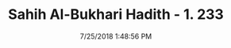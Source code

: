 ---
title        : "Sahih Al-Bukhari Hadith - 1. 233"
date         : 7/25/2018 1:48:56 PM
draft        : false
type         : "hadith"
layout       : "hadith"
BookCode     : "SHB"
VolumeNumber : "1"
HadithNumber : "233"
categories  :  ["Ablution-Spots not completely removed"]
tags  :  ["Aisha"]
---